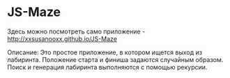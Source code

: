 # JS-Maze
Здесь можно посмотреть само приложение - http://xxsusanooxx.github.io/JS-Maze

Описание: Это простое приложение, в котором ищется выход из лабиринта. Положение старта и финиша задаются случайным образом. Поиск и генерация лабиринта выполняются с помощью рекурсии.
